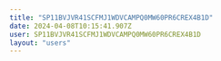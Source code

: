 ```yaml
---
title: "SP11BVJVR41SCFMJ1WDVCAMPQ0MW60PR6CREX4B1D"
date: 2024-04-08T10:15:41.907Z
user: SP11BVJVR41SCFMJ1WDVCAMPQ0MW60PR6CREX4B1D
layout: "users"
---
```

    